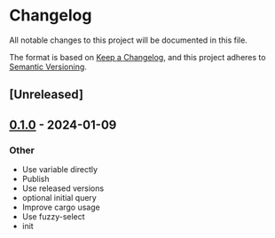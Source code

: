 # Changelog
All notable changes to this project will be documented in this file.

The format is based on [Keep a Changelog](https://keepachangelog.com/en/1.0.0/),
and this project adheres to [Semantic Versioning](https://semver.org/spec/v2.0.0.html).

## [Unreleased]

## [0.1.0](https://github.com/knutwalker/sessionizer/releases/tag/v0.1.0) - 2024-01-09

### Other
- Use variable directly
- Publish
- Use released versions
- optional initial query
- Improve cargo usage
- Use fuzzy-select
- init

